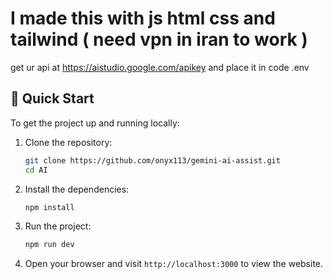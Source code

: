 # I made this with js html css  and tailwind ( need vpn in iran to work )
get ur api at https://aistudio.google.com/apikey and place it in code .env

## 🚀 Quick Start

To get the project up and running locally:

1. Clone the repository:

   ```bash
   git clone https://github.com/onyx113/gemini-ai-assist.git
   cd AI
   ```

2. Install the dependencies:

   ```bash
   npm install
   ```

3. Run the project:

   ```bash
   npm run dev
   ```

4. Open your browser and visit `http://localhost:3000` to view the website.
